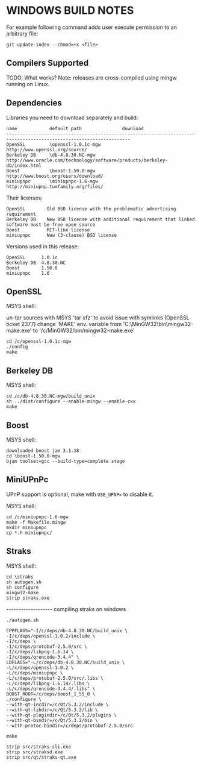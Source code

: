 WINDOWS BUILD NOTES
===================
For example following command adds user execute permission to an arbitrary file:

	git update-index --chmod=+x <file>


Compilers Supported
-------------------
TODO: What works?
Note: releases are cross-compiled using mingw running on Linux.


Dependencies
------------
Libraries you need to download separately and build:

	name            default path               download
	--------------------------------------------------------------------------------------------------------------------
	OpenSSL         \openssl-1.0.1c-mgw        http://www.openssl.org/source/
	Berkeley DB     \db-4.8.30.NC-mgw          http://www.oracle.com/technology/software/products/berkeley-db/index.html
	Boost           \boost-1.50.0-mgw          http://www.boost.org/users/download/
	miniupnpc       \miniupnpc-1.6-mgw         http://miniupnp.tuxfamily.org/files/

Their licenses:

	OpenSSL        Old BSD license with the problematic advertising requirement
	Berkeley DB    New BSD license with additional requirement that linked software must be free open source
	Boost          MIT-like license
	miniupnpc      New (3-clause) BSD license

Versions used in this release:

	OpenSSL      1.0.1c
	Berkeley DB  4.8.30.NC
	Boost        1.50.0
	miniupnpc    1.6


OpenSSL
-------
MSYS shell:

un-tar sources with MSYS 'tar xfz' to avoid issue with symlinks (OpenSSL ticket 2377)
change 'MAKE' env. variable from 'C:\MinGW32\bin\mingw32-make.exe' to '/c/MinGW32/bin/mingw32-make.exe'

	cd /c/openssl-1.0.1c-mgw
	./config
	make

Berkeley DB
-----------
MSYS shell:

	cd /c/db-4.8.30.NC-mgw/build_unix
	sh ../dist/configure --enable-mingw --enable-cxx
	make

Boost
-----
MSYS shell:

	downloaded boost jam 3.1.18
	cd \boost-1.50.0-mgw
	bjam toolset=gcc --build-type=complete stage

MiniUPnPc
---------
UPnP support is optional, make with `USE_UPNP=` to disable it.

MSYS shell:

	cd /c/miniupnpc-1.6-mgw
	make -f Makefile.mingw
	mkdir miniupnpc
	cp *.h miniupnpc/

Straks
-------
MSYS shell:

	cd \straks
	sh autogen.sh
	sh configure
	mingw32-make
	strip straks.exe
	
	
-------------------	compiling straks on windows
	
	./autogen.sh

	CPPFLAGS="-I/c/deps/db-4.8.30.NC/build_unix \
	-I/c/deps/openssl-1.0.2/include \
	-I/c/deps \
	-I/c/deps/protobuf-2.5.0/src \
	-I/c/deps/libpng-1.6.14 \
	-I/c/deps/qrencode-3.4.4" \
	LDFLAGS="-L/c/deps/db-4.8.30.NC/build_unix \
	-L/c/deps/openssl-1.0.2 \
	-L/c/deps/miniupnpc \
	-L/c/deps/protobuf-2.5.0/src/.libs \
	-L/c/deps/libpng-1.6.14/.libs \
	-L/c/deps/qrencode-3.4.4/.libs" \
	BOOST_ROOT=/c/deps/boost_1_55_0 \
	./configure \
	--with-qt-incdir=/c/Qt/5.3.2/include \
	--with-qt-libdir=/c/Qt/5.3.2/lib \
	--with-qt-plugindir=/c/Qt/5.3.2/plugins \
	--with-qt-bindir=/c/Qt/5.3.2/bin \
	--with-protoc-bindir=/c/deps/protobuf-2.5.0/src

	make

	strip src/straks-cli.exe
	strip src/straksd.exe
	strip src/qt/straks-qt.exe	
	
	
	
	
	
	
	
	
